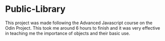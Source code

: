 # Public-Library

This project was made following the Advanced Javascript course on the Odin Project. This took me around 6 hours to finish and it was very effective in teaching me the importance of objects and their basic use.
